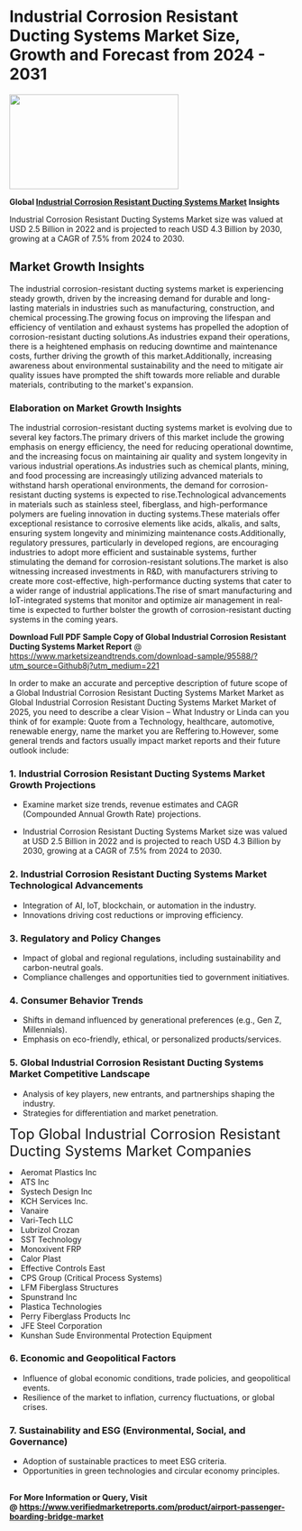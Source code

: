 <H1>Industrial Corrosion Resistant Ducting Systems Market Size, Growth and Forecast from 2024 - 2031</H1><img class="aligncenter size-medium wp-image-584254" src="https://thirdeyenews.in/wp-content/uploads/2024/09/Global-Market-Research-300x168.jpeg" alt="" width="300" height="168" /><p><strong>Global&nbsp;<a href="https://www.marketsizeandtrends.com/download-sample/95588/?utm_source=Github8j?utm_medium=221">Industrial Corrosion Resistant Ducting Systems Market</a> Insights</strong></p><p>Industrial Corrosion Resistant Ducting Systems Market size was valued at USD 2.5 Billion in 2022 and is projected to reach USD 4.3 Billion by 2030, growing at a CAGR of 7.5% from 2024 to 2030.</p><p><h2>Market Growth Insights</h2> The industrial corrosion-resistant ducting systems market is experiencing steady growth, driven by the increasing demand for durable and long-lasting materials in industries such as manufacturing, construction, and chemical processing.The growing focus on improving the lifespan and efficiency of ventilation and exhaust systems has propelled the adoption of corrosion-resistant ducting solutions.As industries expand their operations, there is a heightened emphasis on reducing downtime and maintenance costs, further driving the growth of this market.Additionally, increasing awareness about environmental sustainability and the need to mitigate air quality issues have prompted the shift towards more reliable and durable materials, contributing to the market's expansion. <h3>Elaboration on Market Growth Insights</h3> The industrial corrosion-resistant ducting systems market is evolving due to several key factors.The primary drivers of this market include the growing emphasis on energy efficiency, the need for reducing operational downtime, and the increasing focus on maintaining air quality and system longevity in various industrial operations.As industries such as chemical plants, mining, and food processing are increasingly utilizing advanced materials to withstand harsh operational environments, the demand for corrosion-resistant ducting systems is expected to rise.Technological advancements in materials such as stainless steel, fiberglass, and high-performance polymers are fueling innovation in ducting systems.These materials offer exceptional resistance to corrosive elements like acids, alkalis, and salts, ensuring system longevity and minimizing maintenance costs.Additionally, regulatory pressures, particularly in developed regions, are encouraging industries to adopt more efficient and sustainable systems, further stimulating the demand for corrosion-resistant solutions.The market is also witnessing increased investments in R&D, with manufacturers striving to create more cost-effective, high-performance ducting systems that cater to a wider range of industrial applications.The rise of smart manufacturing and IoT-integrated systems that monitor and optimize air management in real-time is expected to further bolster the growth of corrosion-resistant ducting systems in the coming years.</p><p><span class=""><strong>Download Full PDF Sample Copy of Global Industrial Corrosion Resistant Ducting Systems Market Report</strong> @ <a href="https://www.marketsizeandtrends.com/download-sample/95588/?utm_source=Github8j?utm_medium=221" target="_blank">https://www.marketsizeandtrends.com/download-sample/95588/?utm_source=Github8j?utm_medium=221</a></span></p><p>In order to make an accurate and perceptive description of future scope of a Global&nbsp;Industrial Corrosion Resistant Ducting Systems Market Market as Global&nbsp;Industrial Corrosion Resistant Ducting Systems Market Market of 2025, you need to describe a clear Vision &ndash; What Industry or Linda can you think of for example: Quote from a Technology, healthcare, automotive, renewable energy, name the market you are Reffering to.However, some general trends and factors usually impact market reports and their future outlook include:</p><h3>1.&nbsp;<strong>Industrial Corrosion Resistant Ducting Systems Market Growth Projections</strong></h3><ul><li>Examine market size trends, revenue estimates and CAGR (Compounded Annual Growth Rate) projections.</li><li><p>Industrial Corrosion Resistant Ducting Systems Market size was valued at USD 2.5 Billion in 2022 and is projected to reach USD 4.3 Billion by 2030, growing at a CAGR of 7.5% from 2024 to 2030.</p></li></ul><h3>2.&nbsp;<strong>Industrial Corrosion Resistant Ducting Systems Market Technological Advancements</strong></h3><ul><li>Integration of AI, IoT, blockchain, or automation in the industry.</li><li>Innovations driving cost reductions or improving efficiency.</li></ul><h3>3.&nbsp;<strong>Regulatory and Policy Changes</strong></h3><ul><li>Impact of global and regional regulations, including sustainability and carbon-neutral goals.</li><li>Compliance challenges and opportunities tied to government initiatives.</li></ul><h3>4.&nbsp;<strong>Consumer Behavior Trends</strong></h3><ul><li>Shifts in demand influenced by generational preferences (e.g., Gen Z, Millennials).</li><li>Emphasis on eco-friendly, ethical, or personalized products/services.</li></ul><h3>5.&nbsp;<strong>Global Industrial Corrosion Resistant Ducting Systems Market Competitive Landscape</strong></h3><ul><li>Analysis of key players, new entrants, and partnerships shaping the industry.</li><li>Strategies for differentiation and market penetration.</li></ul><p data-pm-slice="1 1 []"><span style="color: inherit; font-family: inherit; font-size: 25px;">Top Global Industrial Corrosion Resistant Ducting Systems Market Companies</span></p><div class="" data-test-id=""><p><li>Aeromat Plastics Inc</li><li> ATS Inc</li><li> Systech Design Inc</li><li> KCH Services Inc.</li><li> Vanaire</li><li> Vari-Tech LLC</li><li> Lubrizol Crozan</li><li> SST Technology</li><li> Monoxivent FRP</li><li> Calor Plast</li><li> Effective Controls East</li><li> CPS Group (Critical Process Systems)</li><li> LFM Fiberglass Structures</li><li> Spunstrand Inc</li><li> Plastica Technologies</li><li> Perry Fiberglass Products Inc</li><li> JFE Steel Corporation</li><li> Kunshan Sude Environmental Protection Equipment</li></p></div><h3>6.&nbsp;<strong>Economic and Geopolitical Factors</strong></h3><ul><li>Influence of global economic conditions, trade policies, and geopolitical events.</li><li>Resilience of the market to inflation, currency fluctuations, or global crises.</li></ul><h3>7.&nbsp;<strong>Sustainability and ESG (Environmental, Social, and Governance)</strong></h3><ul><li>Adoption of sustainable practices to meet ESG criteria.</li><li>Opportunities in green technologies and circular economy principles.</li></ul><h2><strong style="font-size: 14px;">For More Information or Query, Visit @&nbsp;</strong><a style="background-color: #ffffff; font-size: 14px;" href="https://www.marketsizeandtrends.com/report/industrial-corrosion-resistant-ducting-systems-market/" target="_blank">https://www.verifiedmarketreports.com/product/airport-passenger-boarding-bridge-market</a></h2>